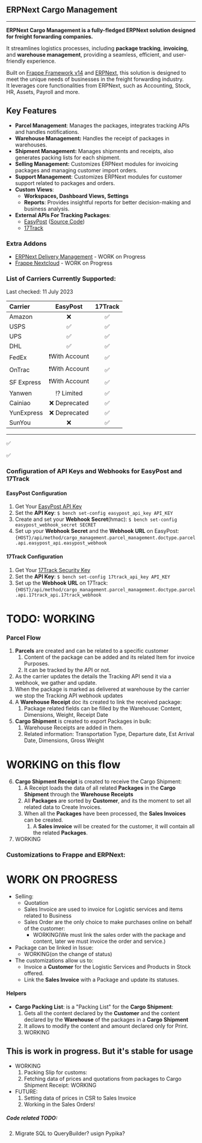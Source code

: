 ## ERPNext Cargo Management

---

**ERPNext Cargo Management is a fully-fledged ERPNext solution designed for freight forwarding companies.**

It streamlines logistics processes, including **package tracking**, **invoicing**, and **warehouse management**,
providing a seamless, efficient, and user-friendly experience.

Built on [Frappe Framework v14](https://github.com/frappe/frappe/) and [ERPNext](https://github.com/frappe/erpnext),
this solution is designed to meet the unique needs of businesses in the freight forwarding industry.  
It leverages core functionalities from ERPNext, such as Accounting, Stock, HR, Assets, Payroll and more.

## Key Features

- **Parcel Management**: Manages the packages, integrates tracking APIs and handles notifications.
- **Warehouse Management:** Handles the receipt of packages in warehouses.
- **Shipment Management:** Manages shipments and receipts, also generates packing lists for each shipment.
- **Selling Management:** Customizes ERPNext modules for invoicing packages and managing customer import orders.
- **Support Management**: Customizes ERPNext modules for customer support related to packages and orders.
- **Custom Views**:
    - **Workspaces, Dashboard Views, Settings**
    - **Reports**: Provides insightful reports for better decision-making and business analysis.
- **External APIs For Tracking Packages**:
    - [EasyPost](https://www.easypost.com/tracking-guide) ([Source Code](https://github.com/EasyPost/easypost-python))
    - [17Track](https://api.17track.net)

### Extra Addons

- [ERPNext Delivery Management](https://github.com/AgileShift/erpnext_delivery) - WORK on Progress
- [Frappe Nextcloud](https://github.com/AgileShift/frappe_nextcloud) - WORK on Progress

### List of Carriers Currently Supported:
Last checked: 11 July 2023

| Carrier    |    EasyPost    | 17Track |
|:-----------|:--------------:|:-------:|
| Amazon     |       ❌️       |   ✅️    |
| USPS       |       ✅️       |   ✅️    |
| UPS        |       ✅️       |   ✅️    |
| DHL        |       ✅️       |   ✅️    |
| FedEx      | ❗️With Account |   ✅️    |
| OnTrac     | ❗️With Account |   ✅️    |
| SF Express | ❗️With Account |   ✅️    |
| Yanwen     |   ⁉️ Limited   |   ✅️    |
| Cainiao    | ❌️ Deprecated  |   ✅️    |
| YunExpress | ❌️ Deprecated  |   ✅️    |
| SunYou     |       ❌️       |   ✅️    |

---
✅

:white_check_mark:

### Configuration of API Keys and Webhooks for EasyPost and 17Track

#### EasyPost Configuration

1. Get Your [EasyPost API Key](https://www.easypost.com/docs/api#authentication)
2. Set the **API Key**: `$ bench set-config easypost_api_key API_KEY`
3. Create and set your **Webhook Secret**(hmac): `$ bench set-config easypost_webhook_secret SECRET`
4. Set up your **Webhook Secret** and the **Webhook URL** on EasyPost: `{HOST}/api/method/cargo_management.parcel_management.doctype.parcel.api.easypost_api.easypost_webhook`


#### 17Track Configuration

1. Get Your [17Track Security Key](https://api.17track.net/en/doc?anchor=get-security-key)
2. Set the **API Key**: `$ bench set-config 17track_api_key API_KEY`
3. Set up the **Webhook URL** on 17Track: `{HOST}/api/method/cargo_management.parcel_management.doctype.parcel.api.17track_api.17track_webhook`




# TODO: WORKING

### Parcel Flow
1. **Parcels** are created and can be related to a specific customer
   1. Content of the package can be added and its related Item for invoice Purposes.
   2. It can be tracked by the API or not.
2. As the carrier updates the details the Tracking API send it via a webhook, we gather and update.
3. When the package is marked as delivered at warehouse by the carrier we stop the Tracking API webhook updates
4. A **Warehouse Receipt** doc its created to link the received package:
   1. Package related fields can be filled by the Warehouse: Content, Dimensions, Weight, Receipt Date
5. **Cargo Shipment** is created to export Packages in bulk:
   1. Warehouse Receipts are added in them.
   2. Related information: Transportation Type, Departure date, Est Arrival Date, Dimensions, Gross Weight

# WORKING on this flow
6. **Cargo Shipment Receipt** is created to receive the Cargo Shipment:
   1. A Receipt loads the data of all related **Packages** in the **Cargo Shipment** through the **Warehouse Receipts**
   2. All **Packages** are sorted by **Customer**, and its the moment to set all related data to Create Invoices.
   3. When all the **Packages** have been processed, the **Sales Invoices** can be created.
      1. A **Sales invoice** will be created for the customer, it will contain all the related **Packages**.
7. WORKING





### Customizations to Frappe and ERPNext:
# WORK ON PROGRESS
- Selling:
  - Quotation
  - Sales Invoice are used to invoice for Logistic services and items related to Business
  - Sales Order are the only choice to make purchases online on behalf of the customer:
    - WORKING(We must link the sales order with the package and content, later we must invoice the order and service.)
- Package can be linked in Issue:
  - WORKING(on the change of status)
- The customizations allow us to:
  - Invoice a **Customer** for the Logistic Services and Products in Stock offered.
  - Link the **Sales Invoice** with a Package and update its statuses.


#### Helpers
- **Cargo Packing List**: is a "Packing List" for the **Cargo Shipment**:
  1. Gets all the content declared by the **Customer** and the content declared by the **Warehouse** of the packages in a **Cargo Shipment**
  2. It allows to modify the content and amount declared only for Print.
  3. WORKING

## This is work in progress. But it's stable for usage
- WORKING
  1. Packing Slip for customs:
  2. Fetching data of prices and quotations from packages to Cargo Shipment Receipt: WORKING
- FUTURE:
  1. Setting data of prices in CSR to Sales Invoice
  2. Working in the Sales Orders!



##### Code related TODO:
2. Migrate SQL to QueryBuilder? usign Pypika?
